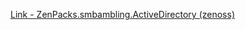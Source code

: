 [Link - ZenPacks.smbambling.ActiveDirectory (zenoss)](https://github.com/zenoss/ZenPacks.smbambling.ActiveDirectory)
